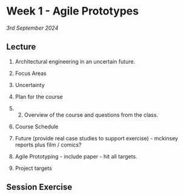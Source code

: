 # Week 1 - Agile Prototypes

*3rd September 2024*

## Lecture

1. Architectural engineering in an uncertain future.
1. Focus Areas

1. Uncertainty
1. Plan for the course
2. 2. Overview of the course and questions from the class.
3. Course Schedule

1. Future (provide real case studies to support exercise) - mckinsey reports plus film / comics?
1. Agile Prototyping - include paper - hit all targets.
1. Project targets

## Session Exercise


<!--

### 8:00 – 8:30
* Watch introduction video individually - headphones :)
* Link to follow.
### 8:30 – 9:00 
* Kristian presentation
* Introduce session exercise.
* Everyone check their skylab visit group
### 9:00 - 9:30
* Group A and B walk to skylab.
* Group C and D do session exercise with Kristian in 127/014
### 9.30 – 10:00
* Kristian walk with group C and D to skylab
* Group A and B get their skylab introduction in Skylab. 
### 10:00 – 10:30
* Kristian meets group A and B at Skylab and walk with them back to 127/014
* Group C and D get their skylab introduction in Skylab. 
### 10:30 – 11:00
* Group A and B do session exercise with Kristian in 127/014
* Groups C and D walk back to 127/014 from Skylab
### 11:00 – 12:00
* All back in 127, Kristian helps class divide into groups based on their project interests
* Kristian talking with the groups (tutorials)


-->
